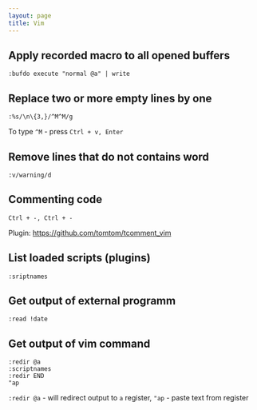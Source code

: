 ```yaml
---
layout: page
title: Vim
---
```


Apply recorded macro to all opened buffers
------------------------------------------

    :bufdo execute "normal @a" | write

Replace two or more empty lines by one
--------------------------------------

    :%s/\n\{3,}/^M^M/g

To type `^M` - press `Ctrl + v, Enter`

Remove lines that do not contains word
--------------------------------------

    :v/warning/d

Commenting code
---------------

    Ctrl + -, Ctrl + -

Plugin: https://github.com/tomtom/tcomment_vim

List loaded scripts (plugins)
-----------------------------

    :sriptnames

Get output of external programm
-------------------------------

    :read !date

Get output of vim command
-------------------------

    :redir @a
    :scriptnames
    :redir END
    "ap

`:redir @a` - will redirect output to `a` register, `"ap` - paste text from register
